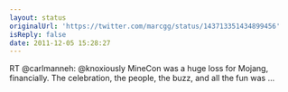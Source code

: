 ```yaml
---
layout: status
originalUrl: 'https://twitter.com/marcgg/status/143713351434899456'
isReply: false
date: 2011-12-05 15:28:27
---
```


RT @carlmanneh: @knoxiously MineCon was a huge loss for Mojang, financially. The celebration, the people, the buzz, and all the fun was  ...
